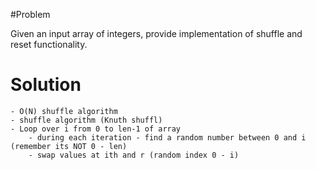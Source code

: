 #Problem 

Given an input array of integers, provide implementation of shuffle and reset functionality. 

# Solution
	- O(N) shuffle algorithm 
	- shuffle algorithm (Knuth shuffl)
	- Loop over i from 0 to len-1 of array
		- during each iteration - find a random number between 0 and i (remember its NOT 0 - len)
		- swap values at ith and r (random index 0 - i) 

